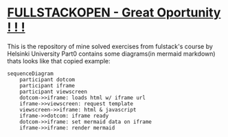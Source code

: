 # [FULLSTACKOPEN - Great Oportunity ! ! !](https://fullstackopen.com/en/)
This is the repository of mine solved exercises from fulstack's course by Helsinki University 
Part0 contains some diagrams(in mermaid markdown) thats looks like that copied example:
```mermaid
sequenceDiagram
    participant dotcom
    participant iframe
    participant viewscreen
    dotcom->>iframe: loads html w/ iframe url
    iframe->>viewscreen: request template
    viewscreen->>iframe: html & javascript
    iframe->>dotcom: iframe ready
    dotcom->>iframe: set mermaid data on iframe
    iframe->>iframe: render mermaid
```
